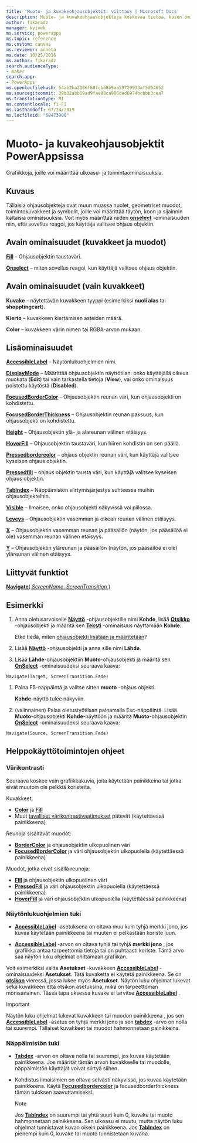 ```yaml
---
title: 'Muoto- ja kuvakeohjausobjektit: viittaus | Microsoft Docs'
description: Muoto- ja kuvakeohjausobjekteja koskevaa tietoa, kuten ominaisuuksia ja esimerkkejä
author: fikaradz
manager: kvivek
ms.service: powerapps
ms.topic: reference
ms.custom: canvas
ms.reviewer: anneta
ms.date: 10/25/2016
ms.author: fikaradz
search.audienceType:
- maker
search.app:
- PowerApps
ms.openlocfilehash: 54ab2ba2186f68fcb68b9aa59729933af5d04652
ms.sourcegitcommit: 39b32abb19ad9fae98ca986ded6974bcbbb3cea7
ms.translationtype: MT
ms.contentlocale: fi-FI
ms.lasthandoff: 07/24/2019
ms.locfileid: "68473900"
---
```

# <a name="shape-controls-and-icon-controls-in-powerapps"></a>Muoto- ja kuvakeohjausobjektit PowerAppsissa
Grafiikkoja, joille voi määrittää ulkoasu- ja toimintaominaisuuksia.

## <a name="description"></a>Kuvaus
Tällaisia ohjausobjekteja ovat muun muassa nuolet, geometriset muodot, toimintokuvakkeet ja symbolit, joille voi määrittää täytön, koon ja sijainnin kaltaisia ominaisuuksia. Voit myös määrittää niiden **[onselect](properties-core.md)** -ominaisuuden niin, että sovellus reagoi, jos käyttäjä valitsee ohjaus objektin.

## <a name="key-properties-icons-and-shapes"></a>Avain ominaisuudet (kuvakkeet ja muodot)
**[Fill](properties-color-border.md)** – Ohjausobjektin taustaväri.

**[Onselect](properties-core.md)** – miten sovellus reagoi, kun käyttäjä valitsee ohjaus objektin.

## <a name="key-properties-icons-only"></a>Avain ominaisuudet (vain kuvakkeet)

**Kuvake** – näytettävän kuvakkeen tyyppi (esimerkiksi **nuoli alas** tai **shopptingcart**). 

**Kierto** – kuvakkeen kiertämisen asteiden määrä. 

**Color** – kuvakkeen värin nimen tai RGBA-arvon mukaan.

## <a name="additional-properties"></a>Lisäominaisuudet
**[AccessibleLabel](properties-accessibility.md)** – Näytönlukuohjelmien nimi.

**[DisplayMode](properties-core.md)** – Määrittää ohjausobjektin näyttötilan: onko käyttäjällä oikeus muokata (**Edit**) tai vain tarkastella tietoja (**View**), vai onko ominaisuus poistettu käytöstä (**Disabled**).

**[FocusedBorderColor](properties-color-border.md)**  – Ohjausobjektin reunan väri, kun ohjausobjekti on kohdistettu.

**[FocusedBorderThickness](properties-color-border.md)** – Ohjausobjektin reunan paksuus, kun ohjausobjekti on kohdistettu.

**[Height](properties-size-location.md)** – Ohjausobjektin ylä- ja alareunan välinen etäisyys.

**[HoverFill](properties-color-border.md)**  – Ohjausobjektin taustaväri, kun hiiren kohdistin on sen päällä.

**[Pressedbordercolor](properties-color-border.md)** – ohjaus objektin reunan väri, kun käyttäjä valitsee kyseisen ohjaus objektin.

**[Pressedfill](properties-color-border.md)** – ohjaus objektin tausta väri, kun käyttäjä valitsee kyseisen ohjaus objektin.

**[TabIndex](properties-accessibility.md)** – Näppäimistön siirtymisjärjestys suhteessa muihin ohjausobjekteihin.

**[Visible](properties-core.md)** – Ilmaisee, onko ohjausobjekti näkyvissä vai piilossa.

**[Leveys](properties-size-location.md)** – Ohjausobjektin vasemman ja oikean reunan välinen etäisyys.

**[X](properties-size-location.md)** – Ohjausobjektin vasemman reunan ja pääsäilön (näytön, jos pääsäilöä ei ole) vasemman reunan välinen etäisyys.

**[Y](properties-size-location.md)** – Ohjausobjektin yläreunan ja pääsäilön (näytön, jos pääsäilöä ei ole) yläreunan välinen etäisyys.

## <a name="related-functions"></a>Liittyvät funktiot

[**Navigate**( *ScreenName*, *ScreenTransition* )](../functions/function-navigate.md)

## <a name="example"></a>Esimerkki

1. Anna oletusarvoiselle **[Näyttö](control-screen.md)** -ohjausobjektille nimi **Kohde**, lisää **[Otsikko](control-text-box.md)** -ohjausobjekti ja määritä sen **[Teksti](properties-core.md)** -ominaisuus näyttämään **Kohde**.

    Etkö tiedä, miten [ohjausobjekti lisätään ja määritetään](../add-configure-controls.md)?

1. Lisää **[Näyttö](control-screen.md)** -ohjausobjekti ja anna sille nimi **Lähde**.

1. Lisää **Lähde**-ohjausobjektiin **Muoto**-ohjausobjekti ja määritä sen **[OnSelect](properties-core.md)** -ominaisuudeksi seuraava kaava:

  `Navigate(Target, ScreenTransition.Fade)`
  
1. Paina F5-näppäintä ja valitse sitten **muoto** -ohjaus objekti.

    **Kohde**-näyttö tulee näkyviin.

1. (valinnainen) Palaa oletustyötilaan painamalla Esc-näppäintä. Lisää **Muoto**-ohjausobjekti **Kohde**-näyttöön ja määritä **Muoto**-ohjausobjektin **[OnSelect](properties-core.md)** -ominaisuudeksi seuraava kaava:

  `Navigate(Source, ScreenTransition.Fade)`

## <a name="accessibility-guidelines"></a>Helppokäyttötoimintojen ohjeet

### <a name="color-contrast"></a>Värikontrasti

Seuraava koskee vain grafiikkakuvia, joita käytetään painikkeina tai jotka eivät muutoin ole pelkkiä koristeita.

Kuvakkeet:
- **[Color](properties-color-border.md)** ja **[Fill](properties-color-border.md)**
- Muut [tavalliset värikontrastivaatimukset](../accessible-apps-color.md) pätevät (käytettäessä painikkeena)

Reunoja sisältävät muodot:
- **[BorderColor](properties-color-border.md)** ja ohjausobjektin ulkopuolinen väri
- **[FocusedBorderColor](properties-color-border.md)** ja väri ohjausobjektin ulkopuolella (käytettäessä painikkeena)

Muodot, jotka eivät sisällä reunoja:
- **[Fill](properties-color-border.md)** ja ohjausobjektin ulkopuolinen väri
- **[PressedFill](properties-color-border.md)** ja väri ohjausobjektin ulkopuolella (käytettäessä painikkeena)
- **[HoverFill](properties-color-border.md)** ja väri ohjausobjektin ulkopuolella (käytettäessä painikkeena)

### <a name="screen-reader-support"></a>Näytönlukuohjelmien tuki
- **[AccessibleLabel](properties-accessibility.md)** -asetuksena on oltava muu kuin tyhjä merkki jono, jos kuvaa käytetään painikkeena tai muuten ei pelkästään koriste luun.

- **[AccessibleLabel](properties-accessibility.md)** -arvon on oltava tyhjä tai tyhjä **merkki jono** , jos grafiikka antaa tarpeettomia tietoja tai on puhtaasti koriste. Tämä arvo saa näytön luku ohjelmat ohittamaan grafiikan.

Voit esimerkiksi valita **Asetukset** -kuvakkeen **[AccessibleLabel](properties-accessibility.md)** -ominaisuudeksi **Asetukset**. Tätä kuvaketta ei käytetä painikkeena. Se on **[otsikon](control-text-box.md)** vieressä, jossa lukee myös **Asetukset**. Näytön luku ohjelmat lukevat sekä kuvakkeen että otsikon asetuksina, mikä on tarpeettoman monisanainen. Tässä tapa uksessa kuvake ei tarvitse **[AccessibleLabel](properties-accessibility.md)** .

> [!IMPORTANT]
> Näytön luku ohjelmat lukevat kuvakkeen tai muodon painikkeena  , jos sen **[AccessibleLabel](properties-accessibility.md)** -asetus on tyhjä merkki jono ja sen **[tabdex](properties-accessibility.md)** -arvo on nolla tai suurempi. Tällaiset kuvakkeet tai muodot hahmonnetaan painikkeina. 

### <a name="keyboard-support"></a>Näppäimistön tuki
- **[Tabdex](properties-accessibility.md)** -arvon on oltava nolla tai suurempi, jos kuvaa käytetään painikkeena. Jos määrität tämän arvon kuvakkeelle tai muodolle, näppäimistön käyttäjät voivat siirtyä siihen.

- Kohdistus ilmaisimien on oltava selvästi näkyvissä, jos kuvaa käytetään painikkeena. Käytä **[Focusedbordercolor](properties-color-border.md)** ja focusedborderthickness tämän tuloksen saavuttamiseksi. **[](properties-color-border.md)**

    > [!NOTE]
    > Jos **[TabIndex](properties-accessibility.md)** on suurempi tai yhtä suuri kuin 0, kuvake tai muoto hahmonnetaan painikkeena. Sen ulkoasu ei muutu, mutta näytön luku ohjelmat tunnistavat kuvan oikein painikkeena. Jos **[TabIndex](properties-accessibility.md)** on pienempi kuin 0, kuvake tai muoto tunnistetaan kuvana.
